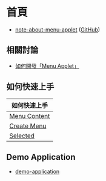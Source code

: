

# 首頁

* [note-about-menu-applet](https://samwhelp.github.io/note-about-menu-applet/) ([GitHub](https://github.com/samwhelp/note-about-menu-applet))


## 相關討論

* [如何開發「Menu Applet」](https://www.ubuntu-tw.org/modules/newbb/viewtopic.php?post_id=364454#forumpost364454)


## 如何快速上手

| 如何快速上手 |
| --- |
| [Menu Content](https://samwhelp.github.io/note-about-menu-applet/read/start/menu-content.html) |
| [Create Menu](https://samwhelp.github.io/note-about-menu-applet/read/start/create-menu.html) |
| [Selected](https://samwhelp.github.io/note-about-menu-applet/read/start/selected.html)


## Demo Application

* [demo-application](https://samwhelp.github.io/note-about-menu-applet/read/start/demo-application.html)

